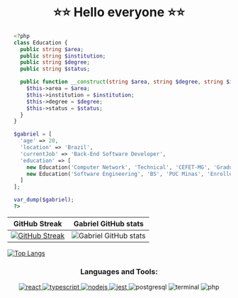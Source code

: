<h1 align="center">
  ⭐⭐ Hello everyone ⭐⭐
</h1>
 
  ```php
    <?php
    class Education {
      public string $area;
      public string $institution;
      public string $degree;
      public string $status;

      public function __construct(string $area, string $degree, string $institution, string $status) {
        $this->area = $area;
        $this->institution = $institution;
        $this->degree = $degree;
        $this->status = $status;
      }
    }

    $gabriel = [
      'age' => 20,
      'location' => 'Brazil',
      'currentJob' => 'Back-End Software Developer',
      'education' => [
        new Education('Computer Network', 'Technical', 'CEFET-MG', 'Graduated'),
        new Education('Software Engineering', 'BS', 'PUC Minas', 'Enrolled')
      ]
    ];

    var_dump($gabriel);
    ?>
  ```

GitHub Streak             |  Gabriel GitHub stats
:-------------------------:|:-------------------------:
 [![GitHub Streak](https://github-readme-streak-stats.herokuapp.com?user=Gabrielcefetzada&theme=synthwave&hide_border=true)](https://git.io/streak-stats) | ![Gabriel GitHub stats](https://github-readme-stats.vercel.app/api?username=Gabrielcefetzada&show_icons=true&count_private=true&theme=dracula)

[![Top Langs](https://github-readme-stats.vercel.app/api/top-langs/?username=Gabrielcefetzada&hide_progress=true)](https://github.com/Gabrielcefetzada/github-readme-stats)

<h3 align="center">Languages and Tools:</h3>
<p align="center"> <a href="https://reactjs.org/" target="_blank" rel="noreferrer"> <img src="https://img.shields.io/badge/React-20232A?style=for-the-badge&logo=react&logoColor=61DAFB" alt="react" /> </a> <a href="https://www.typescriptlang.org/" target="_blank" rel="noreferrer"> <img src="https://img.shields.io/badge/TypeScript-007ACC?style=for-the-badge&logo=typescript&logoColor=white" alt="typescript" /> </a> <a href="https://nodejs.org" target="_blank" rel="noreferrer"> <img src="https://img.shields.io/badge/Node.js-339933?style=for-the-badge&logo=nodedotjs&logoColor=white" alt="nodejs"/> </a> <a href="https://www.postgresql.org" target="_blank" rel="noreferrer">  <a href="https://jestjs.io" target="_blank" rel="noreferrer"> <img src="https://img.shields.io/badge/Jest-C21325?style=for-the-badge&logo=jest&logoColor=white" alt="jest"/> </a>   <img src="https://img.shields.io/badge/PostgreSQL-316192?style=for-the-badge&logo=postgresql&logoColor=white" alt="postgresql" /> </a> 
<img src="https://img.shields.io/badge/Linux-E34F26?style=for-the-badge&logo=linux&logoColor=black" alt="terminal" /> 
<img src="https://img.shields.io/badge/PHP-777BB4?style=for-the-badge&logo=php&logoColor=white" alt="php" />
</p>
